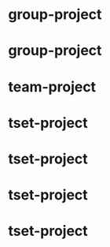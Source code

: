 # group-project
# group-project
# team-project
# tset-project
# tset-project
# tset-project
# tset-project
